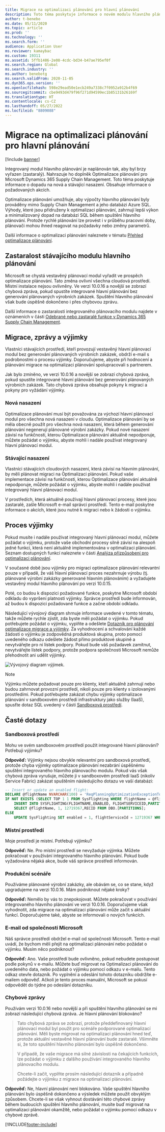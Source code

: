 ```yaml
---
title: Migrace na optimalizaci plánování pro hlavní plánování
description: Toto téma poskytuje informace o novém modulu hlavního plánovací, optimalizaci plánování, a o migraci ze stávajícího modulu.
author: t-benebo
ms.date: 05/11/2020
ms.topic: article
ms.prod: ''
ms.technology: ''
ms.search.form: ''
audience: Application User
ms.reviewer: kamaybac
ms.custom: 19311
ms.assetid: 5ffb1486-2e08-4cdc-bd34-b47ae795ef0f
ms.search.region: Global
ms.search.industry: ''
ms.author: benebotg
ms.search.validFrom: 2020-11-05
ms.dyn365.ops.version: ''
ms.openlocfilehash: 598e29ead50e1ecb249a7338c7f0952a912b4f69
ms.sourcegitcommit: cbe9493d479f96f271d94599ec1b85131b26169f
ms.translationtype: HT
ms.contentlocale: cs-CZ
ms.lasthandoff: 05/27/2022
ms.locfileid: "8809088"
---
```

# <a name="migration-to-planning-optimization-for-master-planning"></a>Migrace na optimalizaci plánování pro hlavní plánování

[!include [banner](../includes/banner.md)]

Integrovaný modul hlavního plánování je naplánován tak, aby byl brzy vyřazen (zastaralý). Nahrazuje ho doplněk Optimalizace plánování pro Microsoft Dynamics 365 Supply Chain Management. Toto téma poskytuje informace o dopadu na nová a stávající nasazení. Obsahuje informace o požadovaných akcích.

Optimalizace plánování umožňuje, aby výpočty hlavního plánování byly prováděny mimo Supply Chain Management a jeho databázi Azure SQL. Výhody, které jsou přidruženy k optimalizaci plánování, zahrnují lepší výkon a minimalizovaný dopad na databázi SQL během spuštění hlavního plánování. Protože rychlé plánování lze provést i v průběhu pracovní doby, plánovači mohou ihned reagovat na požadavky nebo změny parametrů.

Další informace o optimalizaci plánování naleznete v tématu [Přehled optimalizace plánování](planning-optimization/planning-optimization-overview.md).

## <a name="obsolescence-of-the-existing-master-planning-engine"></a>Zastaralost stávajícího modulu hlavního plánování

Microsoft se chystá vestavěný plánovací modul vyřadit ve prospěch optimalizace plánování. Tato změna ovlivní všechna cloudová prostředí. Místní instalace nejsou ovlivněny. Ve verzi 10.0.16 a novější se zobrazí chybová zpráva, pokud spustíte integrované hlavní plánování bez generování plánovaných výrobních zakázek. Spuštění hlavního plánování však bude úspěšně dokončeno i přes chybovou zprávu.

Další informace o zastaralosti integrovaného plánovacího modulu najdete v oznámeních v části [Odebrané nebo zastaralé funkce v Dynamics 365 Supply Chain Management](../get-started/removed-deprecated-features-scm-updates.md).

## <a name="migration-messages-and-exceptions"></a>Migrace, zprávy a výjimky

Vlastníci stávajících prostředí, kteří provozují vestavěný hlavní plánovací modul bez generování plánovaných výrobních zakázek, obdrží e-mail s podrobnostmi o procesu výjimky. Doporučujeme, abyste při hodnocení a plánování migrace na optimalizaci plánování spolupracovali s partnerem.

Jak bylo zmíněno, ve verzi 10.0.16 a novější se zobrazí chybová zpráva, pokud spustíte integrované hlavní plánování bez generování plánovaných výrobních zakázek. Tato chybová zpráva obsahuje pokyny k migraci a pokyny pro vyžádání výjimky.

### <a name="new-deployments"></a>Nová nasazení

Optimalizace plánování musí být považována za výchozí hlavní plánovací modul pro všechna nová nasazení v cloudu. Optimalizace plánování by se měla obecně použít pro všechna nová nasazení, která během generování plánování negenerují plánované výrobní zakázky. Pokud nové nasazení závisí na funkčnosti, kterou Optimalizace plánování aktuálně nepodporuje, můžete požádat o výjimku, abyste mohli i nadále používat integrovaný hlavní plánovací modul.

### <a name="existing-deployments"></a>Stávající nasazení

Vlastníci stávajících cloudových nasazení, která závisí na hlavním plánování, by měli plánovat migraci na Optimalizaci plánování. Pokud vaše implementace závisí na funkčnosti, kterou Optimalizace plánování aktuálně nepodporuje, můžete požádat o výjimku, abyste mohli i nadále používat integrovaný hlavní plánovací modul.

V prostředích, která aktuálně používají hlavní plánovací procesy, které jsou zastaralé, zašle Microsoft e-mail správci prostředí. Tento e-mail poskytne informace o akcích, které jsou nutné k migraci nebo k žádosti o výjimku.

## <a name="the-exception-process"></a>Proces výjimky

Pokud musíte i nadále používat integrovaný hlavní plánovací modul, můžete požádat o výjimku, protože vaše obchodní procesy silně závisí na alespoň jedné funkci, která není aktuálně implementována v optimalizaci plánování. Seznam dostupných funkcí naleznete v části [Analýza přizpůsobení pro optimalizaci plánování](planning-optimization/planning-optimization-fit-analysis.md).

V současné době jsou výjimky pro migraci optimalizace plánování relevantní pouze v případě, že váš hlavní plánovací proces nezahrnuje výrobu (tj. plánované výrobní zakázky generované hlavním plánováním) a vyžadujete vestavěný modul hlavního plánování po verzi 10.0.15.

Poté, co budou k dispozici požadované funkce, poskytne Microsoft období odkladu do vypršení platnosti výjimky. Správce prostředí bude informován, až budou k dispozici požadované funkce a začne období odkladu.

Následující vývojový diagram shrnuje informace uvedené v tomto tématu, takže můžete rychle zjistit, zda byste měli požádat o výjimku. Pokud potřebujete požádat o výjimku, vyplňte a odešlete [Dotazník pro plánování optimalizace migrace a výjimky](https://go.microsoft.com/fwlink/?linkid=2144962). Za vyhodnocení a schvalování každé žádosti o výjimku je zodpovědná produktová skupina, proto pomocí uvedeného odkazu odešlete žádost přímo produktové skupině a nevytvářejte pro ni lístek podpory. Pokud bude váš požadavek zamítnut, nevytvářejte lístek podpory, protože podpora společnosti Microsoft nemůže přehodnotit ani udělit výjimky.

![Vývojový diagram výjimek.](media/exception-diagram.png "Vývojový diagram výjimek")

> [!NOTE]
> Výjimku můžete požadovat pouze pro klienty, kteří aktuálně zahrnují nebo budou zahrnovat provozní prostředí, nikoli pouze pro klienty s izolovanými prostředími. Pokud potřebujete zakázat chybu výjimky optimalizace plánování v sandboxovém prostředí infrastruktury jako služby (IaaS), spusťte dotaz SQL uvedený v části [Sandboxová prostředí](#faq-sandbox).

## <a name="frequently-asked-questions"></a>Časté dotazy

### <a name="sandbox-environments"></a><a name="faq-sandbox"></a>Sandboxová prostředí

Mohu ve svém sandboxovém prostředí použít integrované hlavní plánování? Potřebuji výjimku?

**Odpověď:** Výjimky nejsou obvykle relevantní pro sandboxová prostředí, protože chyba výjimky optimalizace plánování nezabrání úspěšnému spuštění integrovaného hlavního plánovacího modulu. Pokud vás však chybová zpráva vyrušuje, můžete ji v sandboxovém prostředí IaaS (nikoliv Service Fabric) zakázat spuštěním následujícího dotazu ve vaší databázi:

```sql
-- Insert or update an enabled flight:
DECLARE @flightName NVARCHAR(100) = 'ReqPlanningOptimizationExceptionToggle';
IF NOT EXISTS (SELECT TOP 1 1 FROM SysFlighting WHERE flightName = @flightName)
    INSERT INTO SYSFLIGHTING(FLIGHTNAME,ENABLED, FLIGHTSERVICEID,PARTITION)
    SELECT @flightName, 1, 12719367,RECID FROM DBO.[PARTITIONS];
ELSE
    UPDATE SysFlighting SET enabled = 1, flightServiceId = 12719367 WHERE flightName = @flightName;
```

### <a name="on-premises-environments"></a>Místní prostředí

Moje prostředí je místní. Potřebuji výjimku?

**Odpověď:** Ne. Pro místní prostředí se nevyžaduje výjimka. Můžete pokračovat v používání integrovaného hlavního plánování. Pokud bude vyžadována nějaká akce, bude váš správce prostředí informován.

### <a name="production-scenarios"></a>Produkční scénáře

Používáme plánované výrobní zakázky, ale obávám se, co se stane, když upgradujeme na verzi 10.0.16. Mám podniknout nějaké kroky?

**Odpověď:** Nemělo by vás to znepokojovat. Můžete pokračovat v používání integrovaného hlavního plánování ve verzi 10.0.16. Doporučujeme však vyhodnotit, zda migrace na optimalizaci plánování může začít s aktuální funkcí. Doporučujeme také, abyste se informovali o nových funkcích.

### <a name="email-from-microsoft"></a>E-mail od společnosti Microsoft

Náš správce prostředí obdržel e-mail od společnosti Microsoft. Tento e-mail uvádí, že bychom měli přejít na optimalizaci plánování nebo požádat o výjimku. Musím něco podniknout?

**Odpověď:** Ano. Vaše prostředí bude ovlivněno, pokud nebudete postupovat podle pokynů v e-mailu. Můžete buď migrovat na Optimalizaci plánování do uvedeného data, nebo požádat o výjimku pomocí odkazu v e-mailu. Tento odkaz otevře dotazník. Po vyplnění a odeslání tohoto dotazníku obdržíte e-mailem odpověď. Ačkoli je tento proces manuální, Microsoft se pokusí odpovědět do týdne po odeslání dotazníku.

### <a name="error-messages"></a>Chybové zprávy

Používám verzi 10.0.16 nebo novější a při spuštění hlavního plánování se mi zobrazí následující chybová zpráva. Je hlavní plánování blokováno?

> Tato chybová zpráva se zobrazí, protože předdefinovaný hlavní plánovací modul byl použit pro scénáře podporované optimalizací plánování. Měli byste migrovat na optimalizaci plánování hned teď, protože aktuální vestavěné hlavní plánování bude zastaralé. Všimněte si, že toto spuštění hlavního plánování bylo úspěšně dokončeno.
>
> V případě, že vaše migrace má silné závislosti na čekajících funkcích, lze požádat o výjimku z dalšího používání integrovaného hlavního plánovacího modulu.
>
> Chcete-li začít, vyplňte prosím následující dotazník a případně požádejte o výjimku z migrace na optimalizaci plánování.

**Odpověď:** Ne, hlavní plánování není blokováno. Vaše spuštění hlavního plánování bylo úspěšně dokončeno a výsledek můžete použít obvyklým způsobem. Chcete-li se však vyhnout dostávání této chybové zprávy během budoucích spuštění hlavního plánování, musíte buď migrovat na optimalizaci plánování okamžitě, nebo požádat o výjimku pomocí odkazu v chybové zprávě.


[!INCLUDE[footer-include](../../includes/footer-banner.md)]
